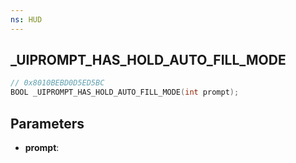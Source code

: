 ```yaml
---
ns: HUD
---
```

## _UIPROMPT_HAS_HOLD_AUTO_FILL_MODE

```c
// 0x8010BEBD0D5ED5BC
BOOL _UIPROMPT_HAS_HOLD_AUTO_FILL_MODE(int prompt);
```

## Parameters
* **prompt**:
